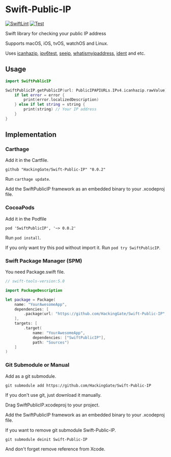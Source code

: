 # Swift-Public-IP
[![SwiftLint](https://github.com/HackingGate/Swift-Public-IP/actions/workflows/swiftlint.yml/badge.svg)](https://github.com/HackingGate/Swift-Public-IP/actions/workflows/swiftlint.yml)
[![Test](https://github.com/HackingGate/Swift-Public-IP/actions/workflows/test.yml/badge.svg)](https://github.com/HackingGate/Swift-Public-IP/actions/workflows/test.yml)

Swift library for checking your public IP address

Supports macOS, iOS, tvOS, watchOS and Linux.

Uses [icanhazip](https://icanhazip.com), [ipv6test](https://v4v6.ipv6-test.com/api/myip.php), [seeip](https://ip.seeip.org), [whatismyipaddress](https://bot.whatismyipaddress.com), [ident](https://ident.me/) and etc.

## Usage

```swift
import SwiftPublicIP

SwiftPublicIP.getPublicIP(url: PublicIPAPIURLs.IPv4.icanhazip.rawValue) { (string, error) in
    if let error = error {
        print(error.localizedDescription)
    } else if let string = string {
        print(string) // Your IP address
    }
}
```

## Implementation

### Carthage

Add it in the Cartfile.

```
github "HackingGate/Swift-Public-IP" "0.0.2"
```

Run `carthage update`.

Add the SwiftPublicIP framework as an embedded binary to your .xcodeproj file.

### CocoaPods

Add it in the Podfile

```
pod 'SwiftPublicIP', '~> 0.0.2'
```

Run `pod install`.

If you only want try this pod without import it. Run  `pod try SwiftPublicIP`.

### Swift Package Manager (SPM)

You need Package.swift file.

```swift
// swift-tools-version:5.0

import PackageDescription

let package = Package(
    name: "YourAwesomeApp",
    dependencies: [
        .package(url: "https://github.com/HackingGate/Swift-Public-IP", from: "0.0.2"),
    ],
    targets: [
        .target(
            name: "YourAwesomeApp",
            dependencies: ["SwiftPublicIP"],
            path: "Sources")
    ]
)
```

### Git Submodule or Manual

Add as a git submodule.

```
git submodule add https://github.com/HackingGate/Swift-Public-IP
```

If you don't use git, just download it manually.

Drag SwiftPublicIP.xcodeproj to your project.

Add the SwiftPublicIP framework as an embedded binary to your .xcodeproj file.

If you want to remove git submodule Swift-Public-IP.

```
git submodule deinit Swift-Public-IP
```

And don't forget remove reference from Xcode.

